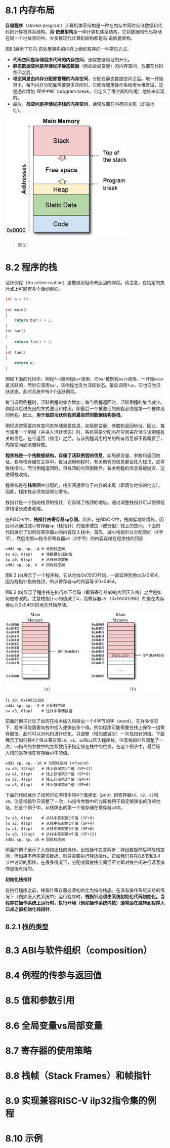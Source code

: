 # 8.1 内存布局

**存储程序**（stored-program）计算机体系结构是一种在内存中同时存储数据和代码的计算机体系结构。**冯·依曼架构**是一种计算机体系结构，它将数据和代码存储在同一个地址空间中。大多数现代计算机结构都是冯·诺依曼架构。

图8.1展示了在冯·诺依曼架构的内存上组织程序的一种常见方式。

* **代码空间是存储程序代码的内存空间**，通常放低地址的开头。
* **静态数据空间是存储程序静态数据**（例如全局变量）的内存空间，放置在代码空间之后。
* **堆空间是由内存分配库管理的内存空间**，分配在静态数据空间之后。堆一开始很小，每当内存分配库需要更多空间时，它都会调用操作系统增大堆区域，这是通过增加 *程序中断*（program break，它定义了堆空间的结尾）地址来实现的。
* 最后，**栈空间是存储程序栈的内存空间**，通常放置在内存的末尾（即高地址）。

![](./imgs/ch8/8.1.png)

> 图8.1 



# 8.2 程序的栈

活跃例程（An active routine）是被调用但尚未返回的例程。请注意，在给定的执行点上可能有多个活动例程。

```c
int a = 10;

int main()
{
    return bar() + 2;
}
int bar()
{
    return fun() + 4;
}
int fun()
{
    return a;
}
```

例如下面的代码中，例程`fun`被例程`bar`调用，而`bar`被例程`main`调用。一开始`main`是活跃的，然后它调用`bar`，该例程也变为活跃状态。最后调用`fun`，它也变为活跃状态。此时系统中有3个活跃例程。

每当调用例程时，活跃例程的集合增加；每当例程返回时，活跃例程的集合减少。例程以后进先出的方式激活和停用，即最后一个被激活的例程必须是第一个被停用的例程。因此，**用于跟踪活跃例程的最自然的数据结构是栈**。

例程通常需要内存空间来存储重要信息，如局部变量、参数和返回地址。因此，每当调用一个例程（并进入活跃状态）时，系统需要分配内存空间来存储与该例程有关的信息。在它返回（停用）之后，与该例程调用相关的所有信息都不再需要了，内存空间必须被释放。

**程序栈是一个栈数据结构，存储了活跃例程的信息**，如局部变量、参数和返回地址。程序栈存储在主存中，每当调用例程时，有关例程的信息都会压入栈顶，这导致栈增长。而当例程返回时，将栈顶的内容删除后，有关例程的信息将被抛弃，这使得栈收缩。

程序栈是在**栈空间**中分配的，栈空间通常位于内存的末尾（即高位地址的地方）。因此，程序栈必须向低地址增长。

栈指针是一个指向栈顶的指针，它存储了栈顶的地址。通过调整栈指针可以使得程序栈增长或者收缩。

在RISC-V中，**栈指针由寄存器`sp`存储**。此外，在RISC-V中，栈向低地址增长，因此可以通过减小寄存器`sp`（栈指针）的值来增加（或分配）栈上的空间。下面的代码展示了如何将寄存器`a0`的内容压入栈中。首先，减小栈指针以分配空间（4字节），然后使用`sw`指令将寄存器`a0`（4字节）的内容存储在程序栈的顶部

```assembly
addi sp, sp, -4 # 分配栈空间
sw a0, 0(sp) 	# 将数据存储到栈
lw a0, 0(sp) 	# 从栈获取数据
addi sp, sp, 4 	# 回收栈空间
```

图8.2 (a)展示了一个程序栈，它从地址0x0500开始，一直延伸到地址0x04E4。因为栈指针指向栈顶，所以寄存器`sp`的内容等于0x04E4。

图8.2 (b)显示了程序栈在执行以下代码（即将寄存器a0的内容压入栈）之后是如何被修改的。注意栈指针`sp`的值减了4，而寄存器`a0` （0xFA0312B0）的值在内存地址为0x04E0的地方开始存储。

![](./imgs/ch8/8.2.png)

```assembly
li a0, 0xFA0312B0
addi sp, sp, -4 # 分配栈空间
sw a0, 0(sp) 	# 往栈中存储数据
```

前面的例子讨论了如何在栈中插入和弹出一个4字节的字（word）。在许多情况下，程序可能需要向栈中插入或弹出多个值。例如程序可能需要在栈上保存一组寄存器值。此时可以对代码进行优化，只调整（增加或减少）一次栈指针的值。下面展示了如何将4个值从寄存器`a0`、`a1`、`a2`和`a3`压入程序栈。注意栈指针只调整了一次，`sw`指令的参数中的立即数用于指定值在栈中的位置。在这个例子中，最后压入栈的是存储在寄存器`a3`中的值。

```assembly
addi sp, sp, -16 # 分配栈空间 (4个word)
sw a0, 12(sp) 	# 栈上存储第1个值 (SP+12)
sw a1, 8(sp) 	# 栈上存储第2个值 (SP+8)
sw a2, 4(sp) 	# 栈上存储第3个值 (SP+4)
sw a3, 0(sp) 	# 栈上存储第4个值 (SP+0)
```

下面的代码展示了如何将程序栈中的4个值弹出（pop）到寄存器`a3`、`a2`、`a1`和`a0`。注意栈指针只调整了一次，`lw`指令参数中的立即数用于指定被弹出的值的地址。在这个例子中，从栈弹出的第一个值存储在寄存器`a3`中。

```assembly
lw a3, 0(sp) 	# 从栈中获取第1个值 (SP+0)
lw a2, 4(sp) 	# 从栈中获取第2个值 (SP+4)
lw a1, 8(sp) 	# 从栈中获取第3个值 (SP+8)
lw a0, 12(sp) 	# 从栈中获取第4个值 (SP+12)
addi sp, sp, 16 # 回收栈空间
```

前面的例子展示了入栈和出栈的操作。出栈操作包含两步：弹出数据然后释放栈空间，但如果不再需要该数据，则只需要执行释放操作。正如我们将在8.6节和8.4节中讨论的那样，在很多情况下，分配或释放栈空间但不立即对栈空间进行读写操作是很有用的。



**初始化栈指针**

在执行程序之前，栈指针寄存器必须初始化为指向栈底。在没有操作系统支持的情况下（例如嵌入式系统中）运行程序时，**栈指针必须由系统初始化代码初始化。当程序在操作系统上运行时，执行环境（例如操作系统内核）通常会在跳转到程序入口点之前初始化栈指针**。



## 8.2.1 栈的类型



# 8.3 ABI与软件组织（composition）

# 8.4 例程的传参与返回值

# 8.5 值和参数引用

# 8.6 全局变量vs局部变量

# 8.7 寄存器的使用策略

# 8.8 栈帧（Stack Frames）和帧指针

# 8.9 实现兼容RISC-V ilp32指令集的例程

# 8.10 示例



